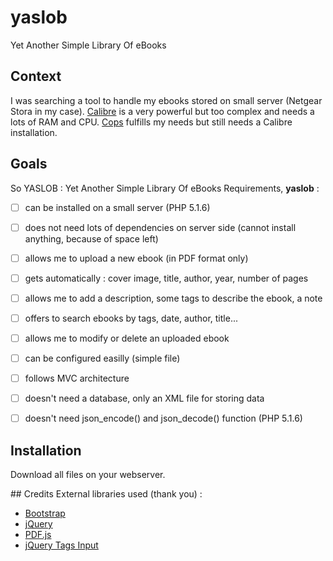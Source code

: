 # yaslob
Yet Another Simple Library Of eBooks

## Context
I was searching a tool to handle my ebooks stored on small server (Netgear Stora in my case). [Calibre](https://calibre-ebook.com/) is a very powerful but too complex and needs a lots of RAM and CPU. [Cops](https://github.com/seblucas/cops) fulfills my needs but still needs a Calibre installation.


## Goals
So YASLOB : Yet Another Simple Library Of eBooks
Requirements, **yaslob** :
  * [ ] can be installed on a small server (PHP 5.1.6)
  * [ ] does not need lots of dependencies on server side (cannot install anything, because of space left)
  * [ ] allows me to upload a new ebook (in PDF format only)
  * [ ] gets automatically : cover image, title, author, year, number of pages
  * [ ] allows me to add a description, some tags to describe the ebook, a note
  * [ ] offers to search ebooks by tags, date, author, title...
  * [ ] allows me to modify or delete an uploaded ebook
  * [ ] can be configured easilly (simple file)
  * [ ] follows MVC architecture 
  * [ ] doesn't need a database, only an XML file for storing data
  * [ ] doesn't need json_encode() and json_decode() function (PHP 5.1.6)


## Installation
Download all files on your webserver.


## Credits
External libraries used (thank you) :
  * [Bootstrap](https://getbootstrap.com/)
  * [jQuery](https://jquery.com/)
  * [PDF.js](https://mozilla.github.io/pdf.js/)
  * [jQuery Tags Input](http://xoxco.com/projects/code/tagsinput/)

